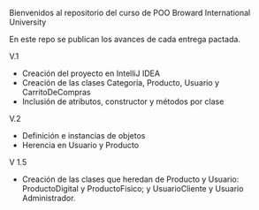 Bienvenidos al repositorio del curso de POO
Broward International University

En este repo se publican los avances de cada entrega pactada.

V.1
- Creación del proyecto en IntelliJ IDEA
- Creación de las clases Categoria, Producto, Usuario y CarritoDeCompras
- Inclusión de atributos, constructor y métodos por clase

V.2
- Definición e instancias de objetos
- Herencia en Usuario y Producto

V 1.5
- Creación de las clases que heredan de Producto y Usuario: ProductoDigital y ProductoFisico; y UsuarioCliente y Usuario Administrador.
